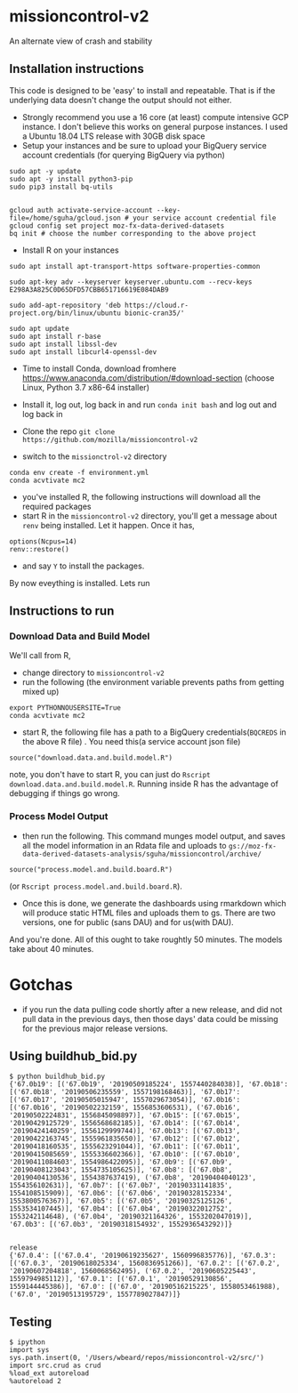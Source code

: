 # missioncontrol-v2
An alternate view of crash and stability

## Installation instructions

This code is designed to be 'easy' to install and repeatable. That is if the underlying data doesn't change the output should not either.

- Strongly recommend you use a 16 core (at least) compute intensive
  GCP instance. I don't believe this works on general purpose
  instances. I used a Ubuntu 18.04 LTS release with 30GB disk space
- Setup your instances and be sure to upload your BigQuery service account credentials (for querying BigQuery via python)

```
sudo apt -y update 
sudo apt -y install python3-pip
sudo pip3 install bq-utils


gcloud auth activate-service-account --key-file=/home/sguha/gcloud.json # your service account credential file
gcloud config set project moz-fx-data-derived-datasets
bq init # choose the number corresponding to the above project
```

- Install R on your instances

```
sudo apt install apt-transport-https software-properties-common

sudo apt-key adv --keyserver keyserver.ubuntu.com --recv-keys E298A3A825C0D65DFD57CBB651716619E084DAB9

sudo add-apt-repository 'deb https://cloud.r-project.org/bin/linux/ubuntu bionic-cran35/'

sudo apt update
sudo apt install r-base
sudo apt install libssl-dev
sudo apt install libcurl4-openssl-dev
```


- Time to install Conda, download fromhere https://www.anaconda.com/distribution/#download-section (choose Linux, Python 3.7 x86-64 installer)
- Install it, log out, log back in and run `conda init bash` and log out and log back in

- Clone the repo `git clone  https://github.com/mozilla/missioncontrol-v2`
- switch to the `missionctrol-v2` directory

```
conda env create -f environment.yml
conda acvtivate mc2
```


- you've installed R, the following instructions will download all the required packages
- start R in the `missioncontrol-v2` directory, you'll get a message about `renv` being installed. Let it happen. Once it has,

```
options(Ncpus=14)
renv::restore()
```

- and say `Y` to install the packages.

By now eveything is installed. Lets run


## Instructions to run


### Download Data and Build Model

We'll call from R,

- change directory to `missioncontrol-v2`
- run the following (the environment variable prevents paths from getting mixed up)

```
export PYTHONNOUSERSITE=True
conda acvtivate mc2
```

- start R, the following file has a path  to a BigQuery credentials(`BQCREDS` in the above R file) . You need this(a service account json file)

```
source("download.data.and.build.model.R")
```

note, you don't have to start R, you can just do `Rscript download.data.and.build.model.R`. Running inside R has the advantage of debugging if things go wrong.

### Process Model Output

- then run the following. This command munges model output, and saves
  all the model information in an Rdata file and uploads to 
  `gs://moz-fx-data-derived-datasets-analysis/sguha/missioncontrol/archive/`

```
source("process.model.and.build.board.R")
```

(or `Rscript process.model.and.build.board.R`). 

- Once this is done, we generate the dashboards using rmarkdown which
  will produce static HTML files and uploads them to gs. There are two
  versions, one for public (sans DAU) and for us(with DAU).

And you're done. All of this ought to take roughtly 50 minutes. The models take about 40 minutes. 


# Gotchas
- if you run the data pulling code shortly after a new release, and did not pull data in the
previous days, then those days' data could be missing for the previous major release versions.

## Using buildhub_bid.py

```
$ python buildhub_bid.py
{'67.0b19': [('67.0b19', '20190509185224', 1557440284038)], '67.0b18': [('67.0b18', '20190506235559', 1557198168463)], '67.0b17': [('67.0b17', '20190505015947', 1557029673054)], '67.0b16': [('67.0b16', '20190502232159', 1556853606531), ('67.0b16', '20190502224831', 1556845098897)], '67.0b15': [('67.0b15', '20190429125729', 1556568682185)], '67.0b14': [('67.0b14', '20190424140259', 1556129999744)], '67.0b13': [('67.0b13', '20190422163745', 1555961835650)], '67.0b12': [('67.0b12', '20190418160535', 1555623291044)], '67.0b11': [('67.0b11', '20190415085659', 1555336602366)], '67.0b10': [('67.0b10', '20190411084603', 1554986422095)], '67.0b9': [('67.0b9', '20190408123043', 1554735105625)], '67.0b8': [('67.0b8', '20190404130536', 1554387637419), ('67.0b8', '20190404040123', 1554356102631)], '67.0b7': [('67.0b7', '20190331141835', 1554108515909)], '67.0b6': [('67.0b6', '20190328152334', 1553800576367)], '67.0b5': [('67.0b5', '20190325125126', 1553534107445)], '67.0b4': [('67.0b4', '20190322012752', 1553242114648), ('67.0b4', '20190321164326', 1553202047019)], '67.0b3': [('67.0b3', '20190318154932', 1552936543292)]}


release
{'67.0.4': [('67.0.4', '20190619235627', 1560996835776)], '67.0.3': [('67.0.3', '20190618025334', 1560836951266)], '67.0.2': [('67.0.2', '20190607204818', 1560068562495), ('67.0.2', '20190605225443', 1559794985112)], '67.0.1': [('67.0.1', '20190529130856', 1559144445386)], '67.0': [('67.0', '20190516215225', 1558053461988), ('67.0', '20190513195729', 1557789027847)]}

```

## Testing
```
$ ipython
import sys
sys.path.insert(0, '/Users/wbeard/repos/missioncontrol-v2/src/')
import src.crud as crud
%load_ext autoreload
%autoreload 2
```
